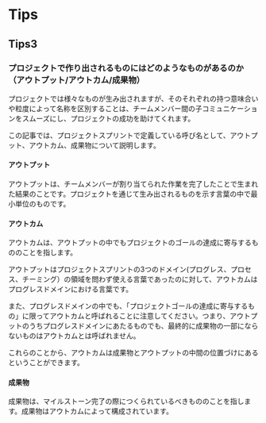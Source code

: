 # Tips

## Tips3

### プロジェクトで作り出されるものにはどのようなものがあるのか（アウトプット/アウトカム/成果物）

プロジェクトでは様々なものが生み出されますが、そのそれぞれの持つ意味合いや粒度によって名称を区別することは、チームメンバー間の子コミュニケーションをスムーズにし、プロジェクトの成功を助けてくれます。

この記事では、プロジェクトスプリントで定義している呼び名として、アウトプット、アウトカム、成果物について説明します。

#### アウトプット
アウトプットは、チームメンバーが割り当てられた作業を完了したことで生まれた結果のことです。プロジェクトを通じて生み出されるものを示す言葉の中で最小単位のものです。

#### アウトカム
アウトカムは、アウトプットの中でもプロジェクトのゴールの達成に寄与するもののことを指します。

アウトプットはプロジェクトスプリントの3つのドメイン(プログレス、プロセス、チーミング）の領域を問わず使える言葉であったのに対して、アウトカムはプログレスドメインにおける言葉です。

また、プログレスドメインの中でも、「プロジェクトゴールの達成に寄与するもの」に限ってアウトカムと呼ばれることに注意してください。つまり、アウトプットのうちプログレスドメインにあたるものでも、最終的に成果物の一部にならないものはアウトカムとは呼ばれません。

これらのことから、アウトカムは成果物とアウトプットの中間の位置づけにあるということができます。

#### 成果物
成果物は、マイルストーン完了の際につくられているべきもののことを指します。成果物はアウトカムによって構成されています。
